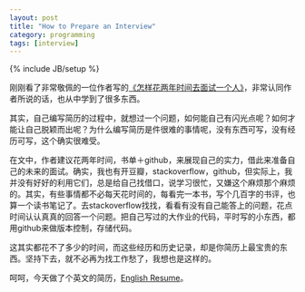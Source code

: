 ```yaml
---
layout: post
title: "How to Prepare an Interview"
category: programming
tags: [interview]
---
```

{% include JB/setup %}

刚刚看了非常敬佩的一位作者写的[《怎样花两年时间去面试一个人》](http://mindhacks.cn/2011/11/04/how-to-interview-a-person-for-two-years/)，非常认同作者所说的话，也从中学到了很多东西。

其实，自己编写简历的过程中，就想过一个问题，如何能自己有闪光点呢？如何才能让自己脱颖而出呢？为什么编写简历是件很难的事情呢，没有东西可写，没有经历可写，这个确实很难受。

在文中，作者建议花两年时间，书单＋github，来展现自己的实力，借此来准备自己的未来的面试。确实，我也有开豆瓣，stackoverflow，github，但实际上，我并没有好好的利用它们，总是给自己找借口，说学习很忙，又嫌这个麻烦那个麻烦的。其实，有些事情都不必每天花时间的，每看完一本书，写个几百字的书评，也算一个读书笔记了。去stackoverflow找找，看看有没有自己能答上的问题，花点时间认认真真的回答一个问题。把自己写过的大作业的代码，平时写的小东西，都用github来做版本控制，存储代码。

这其实都花不了多少的时间，而这些经历和历史记录，却是你简历上最宝贵的东西。坚持下去，就不必再为找工作愁了，我想也是这样的。

呵呵，今天做了个英文的简历，[English Resume](http://server1/hengfengli.com/uploads/cv_eng.pdf)。
